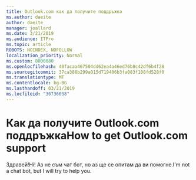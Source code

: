 ```yaml
---
title: Outlook.com как да получите поддръжка
ms.author: daeite
author: daeite
manager: joallard
ms.date: 3/21/2019
ms.audience: ITPro
ms.topic: article
ROBOTS: NOINDEX, NOFOLLOW
localization_priority: Normal
ms.custom: 8000080
ms.openlocfilehash: 40facaa467504dd62ea4a46ed76b8c42df6b4f28
ms.sourcegitcommit: 37ca388b299a015d719406b3fa083f108fd528f0
ms.translationtype: MT
ms.contentlocale: bg-BG
ms.lasthandoff: 03/21/2019
ms.locfileid: "30736038"
---
```

# <a name="how-to-get-outlookcom-support"></a><span data-ttu-id="4c76e-102">Как да получите Outlook.com поддръжка</span><span class="sxs-lookup"><span data-stu-id="4c76e-102">How to get Outlook.com support</span></span>

<span data-ttu-id="4c76e-103">Здравей!</span><span class="sxs-lookup"><span data-stu-id="4c76e-103">Hi!</span></span>
<span data-ttu-id="4c76e-104">Аз не съм чат бот, но аз ще се опитам да ви помогне.</span><span class="sxs-lookup"><span data-stu-id="4c76e-104">I'm not a chat bot, but I will try to help you.</span></span>


